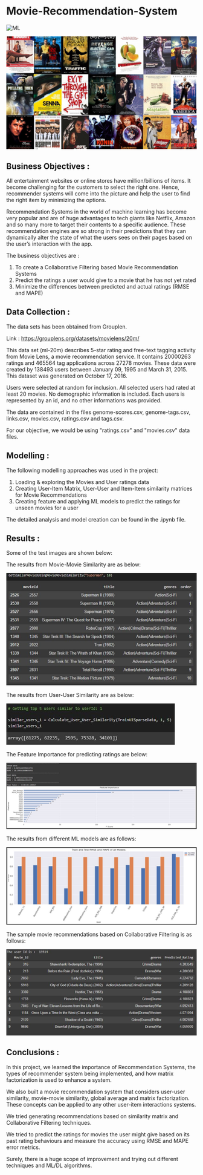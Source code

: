 # Movie-Recommendation-System

![ML](https://img.shields.io/badge/ML-Recommendation_System-blue.svg) 

![logo](Snips/Logo.jpeg)

## Business Objectives :

All entertainment websites or online stores have million/billions of items. It become challenging for the customers to select the right one. Hence, recommender systems will come into the picture and help the user to find the right item by minimizing the options.

Recommendation Systems in the world of machine learning has become very popular and are of huge advantages to tech giants like Netflix, Amazon and so many more to target their contents to a specific audience. These recommendation engines are so strong in their predictions that they can dynamically alter the state of what the users sees on their pages based on the user’s interaction with the app.

The business objectives are : 
1. To create a Collaborative Filtering based Movie Recommendation Systems
2. Predict the ratings a user would give to a movie that he has not yet rated
3. Minimize the differences between predicted and actual ratings (RMSE and MAPE)

## Data Collection :

The data sets has been obtained from Grouplen.

Link : https://grouplens.org/datasets/movielens/20m/

This data set (ml-20m) describes 5-star rating and free-text tagging activity from Movie Lens, a movie recommendation service. It contains 20000263 ratings and 465564 tag applications across 27278 movies. These data were created by 138493 users between January 09, 1995 and March 31, 2015. This dataset was generated on October 17, 2016.

Users were selected at random for inclusion. All selected users had rated at least 20 movies. No demographic information is included. Each users is represented by an id, and no other informations was provided.

The data are contained in the files genome-scores.csv, genome-tags.csv, links.csv, movies.csv, ratings.csv and tags.csv. 

For our objective, we would be using "ratings.csv" and "movies.csv" data files.

## Modelling :

The following modelling approaches was used in the project:

1. Loading & exploring the Movies and User ratings data
2. Creating User-Item Matrix, User-User and Item-Item similarity matrices for Movie Recommendations
3. Creating feature and applying ML models to predict the ratings for unseen movies for a user

The detailed analysis and model creation can be found in the .ipynb file. 

## Results :

Some of the test images are shown below:

The results from Movie-Movie Similarity are as below:

![test](Snips/M_1.JPG)

The results from User-User Similarity are as below:

![test](Snips/M_2.JPG)

The Feature Importance for predicting ratings are below:

![test](Snips/M_3.JPG)

The results from different ML models are as follows:

![test](Snips/M_4.JPG)

The sample movie recommendations based on Collaborative Filtering is as follows:

![test](Snips/M_5.JPG)

## Conclusions :

In this project, we learned the importance of Recommendation Systems, the types of recommender system being implemented, and how matrix factorization is used to enhance a system. 

We also built a movie recommendation system that considers user-user similarity, movie-movie similarity, global average and matrix factorization. These concepts can be applied to any other user-item interactions systems.

We tried generating recommendations based on similarity matrix and Collaborative Filtering techniques.

We tried to predict the ratings for movies the user might give based on its past rating behaviours and measure the accuracy using RMSE and MAPE error metrics.

Surely, there is a huge scope of improvement and trying out different techniques and ML/DL algorithms.
